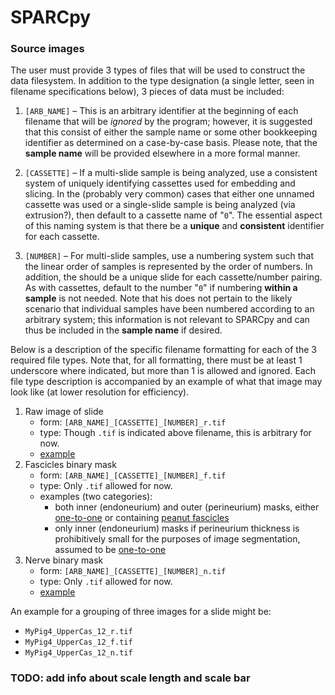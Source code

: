 # SPARCpy

### Source images
The user must provide 3 types of files that will be used to construct the data filesystem. In addition to the type
designation (a single letter, seen in filename specifications below), 3 pieces of data must be included:

1. `[ARB_NAME]` – This is an arbitrary identifier at the beginning of each filename that will be _ignored_ by the
program; however, it is suggested that this consist of either the sample name or some other bookkeeping identifier as
determined on a case-by-case basis. Please note, that the **sample name** will be provided elsewhere in a more formal
manner.

2. `[CASSETTE]` – If a multi-slide sample is being analyzed, use a consistent system of uniquely identifying cassettes
used for embedding and slicing. In the (probably very common) cases that either one unnamed cassette was used or a
single-slide sample is being analyzed (via extrusion?), then default to a cassette name of "`0`". The essential aspect
of this naming system is that there be a **unique** and **consistent** identifier for each cassette.

3. `[NUMBER]` – For multi-slide samples, use a numbering system such that the linear order of samples is represented by
the order of numbers. In addition, the should be a unique slide for each cassette/number pairing. As with cassettes, 
default to the number "`0`" if numbering **within a sample** is not needed. Note that his does not pertain to the likely
scenario that individual samples have been numbered according to an arbitrary system; this information is not relevant
to SPARCpy and can thus be included in the **sample name** if desired.

Below is a description of the specific filename formatting for each of the 3 required file types. Note that, for all
formatting, there must be at least 1 underscore where indicated, but more than 1 is allowed and ignored. Each file type
description is accompanied by an example of what that image may look like (at lower resolution for efficiency).

1. Raw image of slide
    - form: `[ARB_NAME]_[CASSETTE]_[NUMBER]_r.tif`
    - type: Though `.tif` is indicated above filename, this is arbitrary for now.
    - <a href="https://gitlab.oit.duke.edu/edm23/sparcpy/raw/master/examples/images/raw.jpg" target="_blank">example</a>
2. Fascicles binary mask
    - form: `[ARB_NAME]_[CASSETTE]_[NUMBER]_f.tif`
    - type: Only `.tif` allowed for now.
    - examples (two categories):
      - both inner (endoneurium) and outer (perineurium) masks, either <a href="https://gitlab.oit.duke.edu/edm23/sparcpy/raw/master/examples/images/fascicle_normal.jpg" target="_blank">one-to-one</a> or containing <a href="https://gitlab.oit.duke.edu/edm23/sparcpy/raw/master/examples/images/fascicle_peanut.jpg" target="_blank">peanut fascicles</a>
      - only inner (endoneurium) masks if perineurium thickness is prohibitively small for the purposes of
      image segmentation, assumed to be <a href="https://gitlab.oit.duke.edu/edm23/sparcpy/raw/master/examples/images/fascicle_inner.jpg" target="_blank">one-to-one</a>   
3. Nerve binary mask
    - form: `[ARB_NAME]_[CASSETTE]_[NUMBER]_n.tif`
    - type: Only `.tif` allowed for now.
    - <a href="https://gitlab.oit.duke.edu/edm23/sparcpy/raw/master/examples/images/nerve.jpg" target="_blank">example</a>

An example for a grouping of three images for a slide might be:
- `MyPig4_UpperCas_12_r.tif`
- `MyPig4_UpperCas_12_f.tif`
- `MyPig4_UpperCas_12_n.tif`

### TODO: add info about scale length and scale bar
